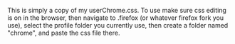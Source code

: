 This is simply a copy of my userChrome.css. To use make sure css editing is on in the browser, then navigate to .firefox (or whatever firefox fork you use), select the profile folder you currently use, then create a folder named "chrome", and paste the css file there.
